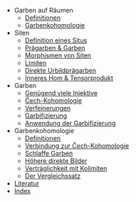 * Garben auf Räumen
    * [Definitionen](garben-auf-raeumen/definitionen/)
    * [Garbenkohomologie](garben-auf-raeumen/garbenkohomologie/)
* Siten
    * [Definition eines Situs](siten/definition-eines-situs/)
    * [Prägarben & Garben](siten/praegarben-und-garben/)
    * [Morphismen von Siten](siten/morphismen-von-siten/)
    * [Limiten](siten/limiten/)
    * [Direkte Urbildprägarben](siten/direkte-urbildpraegarben/)
    * [Inneres Hom & Tensorprodukt](siten/inneres-hom-und-tensorprodukt/)
* Garben
    * [Genügend viele Injektive](garben/genuegend-viele-injektive/)
    * [Čech-Kohomologie](garben/cech-kohomologie/)
    * [Verfeinerungen](garben/verfeinerungen/)
    * [Garbifizierung](garben/garbifizierung/)
    * [Anwendung der Garbifizierung](garben/anwendung-der-garbifizierung/)
* Garbenkohomologie
    * [Definitionen](garbenkohomologie/definitionen/)
    * [Verbindung zur Čech-Kohomologie](garbenkohomologie/verbindung-zur-cech-kohomologie/)
    * [Schlaffe Garben](garbenkohomologie/schlaffe-garben/)
    * [Höhere direkte Bilder](garbenkohomologie/hoehere-direkte-bilder/)
    * [Verträglichkeit mit Kolimiten](garbenkohomologie/vertraeglichkeit-mit-kolimiten/)
    * [Der Vergleichssatz](garbenkohomologie/der-vergleichssatz/)
* [Literatur](literatur/)
* [Index](index/)

